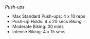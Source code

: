 _Push-ups_
- Max Standard Push-ups: 4 x 10 reps
- Push-up Holds: 4 x 20 secs
_Biking_
- Moderate Biking: 30 mins
- Intense Biking: 4 x 15 secs


